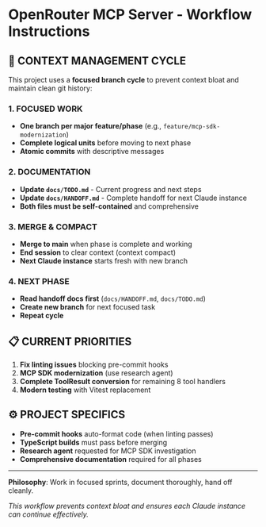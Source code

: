 # OpenRouter MCP Server - Workflow Instructions

## 🔄 CONTEXT MANAGEMENT CYCLE

This project uses a **focused branch cycle** to prevent context bloat and maintain clean git history:

### **1. FOCUSED WORK**
- **One branch per major feature/phase** (e.g., `feature/mcp-sdk-modernization`)
- **Complete logical units** before moving to next phase
- **Atomic commits** with descriptive messages

### **2. DOCUMENTATION**
- **Update `docs/TODO.md`** - Current progress and next steps
- **Update `docs/HANDOFF.md`** - Complete handoff for next Claude instance
- **Both files must be self-contained** and comprehensive

### **3. MERGE & COMPACT**
- **Merge to main** when phase is complete and working
- **End session** to clear context (context compact)
- **Next Claude instance** starts fresh with new branch

### **4. NEXT PHASE**
- **Read handoff docs first** (`docs/HANDOFF.md`, `docs/TODO.md`)
- **Create new branch** for next focused task
- **Repeat cycle**

## 📋 CURRENT PRIORITIES

1. **Fix linting issues** blocking pre-commit hooks
2. **MCP SDK modernization** (use research agent)
3. **Complete ToolResult conversion** for remaining 8 tool handlers
4. **Modern testing** with Vitest replacement

## ⚙️ PROJECT SPECIFICS

- **Pre-commit hooks** auto-format code (when linting passes)
- **TypeScript builds** must pass before merging
- **Research agent** requested for MCP SDK investigation
- **Comprehensive documentation** required for all phases

---

**Philosophy**: Work in focused sprints, document thoroughly, hand off cleanly.

*This workflow prevents context bloat and ensures each Claude instance can continue effectively.*